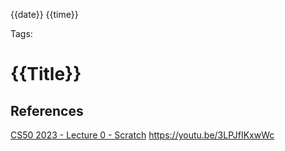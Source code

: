 {{date}} {{time}}

Tags: 


# {{Title}}



## References

[CS50 2023 - Lecture 0 - Scratch](https://cdn.cs50.net/2023/fall/lectures/0/lecture0.pdf)
https://youtu.be/3LPJfIKxwWc